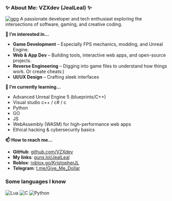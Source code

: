 ### **✨ About Me: VZXdev (JealLeal) ✨**  

[![gpg](https://img.shields.io/badge/pgp-D7E6F549DF489AB8-131b1e?style=flat&labelColor=2d3e48&color=131b1e)](https://github.com/VZXdev.pgp)
A passionate developer and tech enthusiast exploring the intersections of software, gaming, and creative coding.  

**👀 I’m interested in...**  
- **Game Development** – Especially FPS mechanics, modding, and Unreal Engine.  
- **Web & App Dev** – Building tools, interactive web apps, and open-source projects.  
- **Reverse Engineering** – Digging into game files to understand how things work.  Or create cheats:)
- **UI/UX Design** – Crafting sleek interfaces  

**🌱 I’m currently learning...**  
- Advanced Unreal Engine 5 (blueprints/C++)
- Visual studio c++ / c# / c
- Python
- GO
- JS
- WebAssembly (WASM) for high-performance web apps  
- Ethical hacking & cybersecurity basics  

**📫 How to reach me...**  
- **GitHub**: [github.com/VZXdev](https://github.com/VZXdev)  
- **My links**: [guns.lol/JealLeal](https://guns.lol/JealLeal)  
- **Roblox**: [roblox.go/KristopherJL](https://www.roblox.com/users/189788555/profile)
- **Telegram**: [t.me/Give_Me_Dollar](https://www.t.me/Give_Me_Dollar)


### Some languages I know
![Lua](https://img.shields.io/badge/lua-%232C2D72.svg?style=for-the-badge&logo=lua&logoColor=white) ![C](https://img.shields.io/badge/c-%2300599C.svg?style=for-the-badge&logo=c&logoColor=white) ![Python](https://img.shields.io/badge/Python-%23121011.svg?style=for-the-badge&logo=python&logoColor=white)
